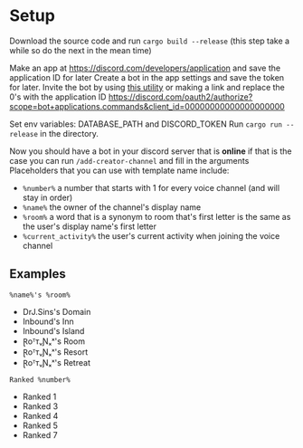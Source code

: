 # Setup
Download the source code and run `cargo build --release` (this step take a while so do the next in the mean time)

Make an app at https://discord.com/developers/application and save the application ID for later
Create a bot in the app settings and save the token for later.
Invite the bot by using [this utility](https://scarsz.me/authorize) or making a link and replace the 0's with the application ID https://discord.com/oauth2/authorize?scope=bot+applications.commands&client_id=00000000000000000000

Set env variables: DATABASE_PATH and DISCORD_TOKEN
Run `cargo run --release` in the directory.

Now you should have a bot in your discord server that is **online** if that is the case you can run `/add-creator-channel` and fill in the arguments
Placeholders that you can use with template name include:
- `%number%` a number that starts with 1 for every voice channel (and will stay in order)
- `%name%` the owner of the channel's display name
- `%room%` a word that is a synonym to room that's first letter is the same as the user's display name's first letter
- `%current_activity%` the user's current activity when joining the voice channel

## Examples
`%name%'s %room%`

- DrJ.Sins's Domain
- Inbound's Inn
- Inbound's Island
- ⱤoᵀᴛᵥƝₓˣ's Room
- ⱤoᵀᴛᵥƝₓˣ's Resort
- ⱤoᵀᴛᵥƝₓˣ's Retreat

`Ranked %number%`

- Ranked 1
- Ranked 3
- Ranked 4
- Ranked 5
- Ranked 7
